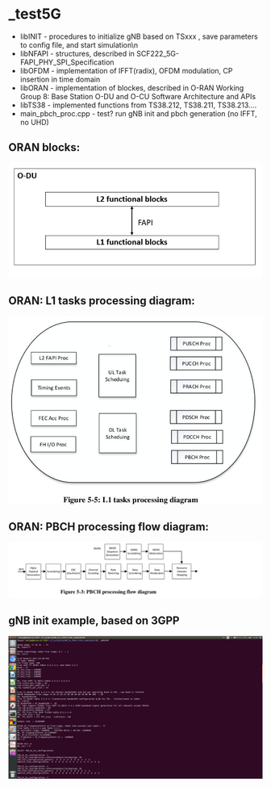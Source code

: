 # _test5G

- libINIT  - procedures to initialize gNB based on TSxxx , save parameters to config file, and start simulation\n
- libNFAPI - structures, described in SCF222_5G-FAPI_PHY_SPI_Specification
- libOFDM  - implementation of IFFT(radix), OFDM modulation, CP insertion in time domain
- libORAN  - implementation of blockes, described in O-RAN Working Group 8: Base Station O-DU and O-CU Software Architecture and APIs
- libTS38  - implemented functions from TS38.212, TS38.211, TS38.213....
- main_pbch_proc.cpp - test? run gNB init and pbch generation (no IFFT, no UHD)







ORAN blocks:
---
![Альтернативный текст](/image_src/ODU_L1_L2_Arch.png)

ORAN: L1 tasks processing diagram:
---
![Альтернативный текст](/image_src/ORAN_L1_tasks_processing_diagram.jpg)


ORAN: PBCH processing flow diagram:
---
![Альтернативный текст](/image_src/ORAN_PBCH_processing_flow_diagram.jpg)


gNB init example, based on 3GPP
---
![Альтернативный текст](/image_src/gNB_init_3GPP.jpg)


